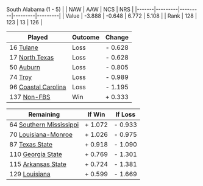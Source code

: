 South Alabama (1 - 5)
|       |   NAW   |   AAW   |   NCS   |   NRS   |
|-------|---------|---------|---------|---------|
| Value |  -3.888 |  -0.648 |   6.772 |   5.108 |
| Rank  |     128 |     123 |      13 |     126 |

| Played                    | Outcome    |  Change  |
|---------------------------|------------|----------|
|  16 [Tulane                ](Tulane.md)| Loss       | -  0.628 |
|  17 [North Texas           ](NorthTexas.md)| Loss       | -  0.628 |
|  50 [Auburn                ](Auburn.md)| Loss       | -  0.805 |
|  74 [Troy                  ](Troy.md)| Loss       | -  0.989 |
|  96 [Coastal Carolina      ](CoastalCarolina.md)| Loss       | -  1.195 |
| 137 [Non-FBS               ](NonFBS.md)| Win        | +  0.333 |

| Remaining                 |  If Win  |  If Loss |
|---------------------------|----------|----------|
|  64 [Southern Mississippi  ](SouthernMississippi.md)| +  1.072 | -  0.933 |
|  70 [Louisiana-Monroe      ](LouisianaMonroe.md)| +  1.026 | -  0.975 |
|  87 [Texas State           ](TexasState.md)| +  0.918 | -  1.090 |
| 110 [Georgia State         ](GeorgiaState.md)| +  0.769 | -  1.301 |
| 115 [Arkansas State        ](ArkansasState.md)| +  0.724 | -  1.381 |
| 129 [Louisiana             ](Louisiana.md)| +  0.599 | -  1.669 |

